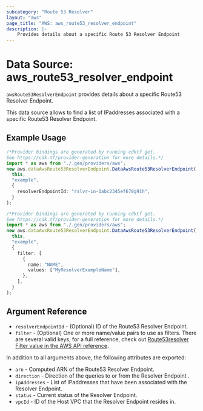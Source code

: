 ```yaml
---
subcategory: "Route 53 Resolver"
layout: "aws"
page_title: "AWS: aws_route53_resolver_endpoint"
description: |-
    Provides details about a specific Route 53 Resolver Endpoint
---
```


# Data Source: aws\_route53\_resolver\_endpoint

`awsRoute53ResolverEndpoint` provides details about a specific Route53 Resolver Endpoint.

This data source allows to find a list of IPaddresses associated with a specific Route53 Resolver Endpoint.

## Example Usage

```typescript
/*Provider bindings are generated by running cdktf get.
See https://cdk.tf/provider-generation for more details.*/
import * as aws from "./.gen/providers/aws";
new aws.dataAwsRoute53ResolverEndpoint.DataAwsRoute53ResolverEndpoint(
  this,
  "example",
  {
    resolverEndpointId: "rslvr-in-1abc2345ef678g91h",
  }
);

```

```typescript
/*Provider bindings are generated by running cdktf get.
See https://cdk.tf/provider-generation for more details.*/
import * as aws from "./.gen/providers/aws";
new aws.dataAwsRoute53ResolverEndpoint.DataAwsRoute53ResolverEndpoint(
  this,
  "example",
  {
    filter: [
      {
        name: "NAME",
        values: ["MyResolverExampleName"],
      },
    ],
  }
);

```

## Argument Reference

* `resolverEndpointId` - (Optional) ID of the Route53 Resolver Endpoint.
* `filter` - (Optional) One or more name/value pairs to use as filters. There are
  several valid keys, for a full reference, check out
  [Route53resolver Filter value in the AWS API reference][1].

In addition to all arguments above, the following attributes are exported:

* `arn` - Computed ARN of the Route53 Resolver Endpoint.
* `direction` - Direction of the queries to or from the Resolver Endpoint .
* `ipAddresses` - List of IPaddresses that have been associated with the Resolver Endpoint.
* `status` - Current status of the Resolver Endpoint.
* `vpcId` - ID of the Host VPC that the Resolver Endpoint resides in.

[1]: https://docs.aws.amazon.com/Route53/latest/APIReference/API_route53resolver_Filter.html
